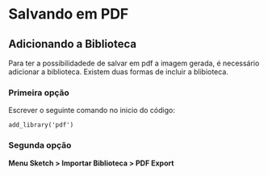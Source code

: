 # Salvando em PDF

## Adicionando a Biblioteca

Para ter a possibilidadede de salvar em pdf a imagem gerada, é necessário adicionar a biblioteca.
Existem duas formas de incluir a blibioteca.

### Primeira opção
Escrever o seguinte comando no inicio do código:
``` phython
add_library('pdf')
```
### Segunda opção

**Menu Sketch > Importar Biblioteca > PDF Export**
